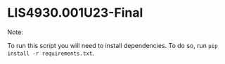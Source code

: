 # LIS4930.001U23-Final

Note:

To run this script you will need to install dependencies. To do so, run `pip install -r requirements.txt`.
